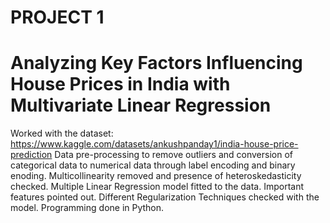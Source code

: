 # PROJECT 1
# Analyzing Key Factors Influencing House Prices in India with Multivariate Linear Regression
Worked with the dataset: https://www.kaggle.com/datasets/ankushpanday1/india-house-price-prediction
Data pre-processing to remove outliers and conversion of categorical data to numerical data through label encoding and binary enoding. 
Multicollinearity removed and presence of heteroskedasticity checked.
Multiple Linear Regression model fitted to the data. 
Important features pointed out. 
Different Regularization Techniques checked with the model. 
Programming done in Python.
